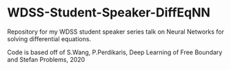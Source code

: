 # WDSS-Student-Speaker-DiffEqNN

Repository for my WDSS student speaker series talk on Neural Networks for solving differential equations.

Code is based off of S.Wang, P.Perdikaris, Deep Learning of Free Boundary and Stefan Problems, 2020
